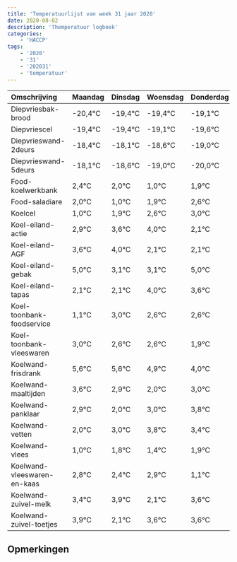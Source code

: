 ```yaml
---
title: 'Temperatuurlijst van week 31 jaar 2020'
date: 2020-08-02
description: 'Themperatuur logboek'
categories:
    - 'HACCP'
tags:
    - '2020'
    - '31'
    - '202031'
    - 'temperatuur'
---
```

|Omschrijving|Maandag|Dinsdag|Woensdag|Donderdag|Vrijdag|Zaterdag|Zondag|
|:---|:---|:---|:---|:---|:---|:---|:---|
|Diepvriesbak-brood|-20,4°C|-19,4°C|-19,4°C|-19,1°C|-19,6°C|-20,0°C|-21,0°C|
|Diepvriescel|-19,4°C|-19,4°C|-19,1°C|-19,6°C|-20,0°C|-21,0°C|-20,1°C|
|Diepvrieswand-2deurs|-18,4°C|-18,1°C|-18,6°C|-19,0°C|-20,0°C|-19,1°C|-18,4°C|
|Diepvrieswand-5deurs|-18,1°C|-18,6°C|-19,0°C|-20,0°C|-19,1°C|-18,4°C|-18,0°C|
|Food-koelwerkbank|2,4°C|2,0°C|1,0°C|1,9°C|2,6°C|3,0°C|1,1°C|
|Food-saladiare|2,0°C|1,0°C|1,9°C|2,6°C|3,0°C|1,1°C|1,1°C|
|Koelcel|1,0°C|1,9°C|2,6°C|3,0°C|1,1°C|1,1°C|3,0°C|
|Koel-eiland-actie|2,9°C|3,6°C|4,0°C|2,1°C|2,1°C|4,0°C|3,6°C|
|Koel-eiland-AGF|3,6°C|4,0°C|2,1°C|2,1°C|4,0°C|3,6°C|3,6°C|
|Koel-eiland-gebak|5,0°C|3,1°C|3,1°C|5,0°C|4,6°C|4,6°C|3,9°C|
|Koel-eiland-tapas|2,1°C|2,1°C|4,0°C|3,6°C|3,6°C|2,9°C|2,0°C|
|Koel-toonbank-foodservice|1,1°C|3,0°C|2,6°C|2,6°C|1,9°C|1,0°C|2,0°C|
|Koel-toonbank-vleeswaren|3,0°C|2,6°C|2,6°C|1,9°C|1,0°C|2,0°C|2,8°C|
|Koelwand-frisdrank|5,6°C|5,6°C|4,9°C|4,0°C|5,0°C|5,8°C|5,4°C|
|Koelwand-maaltijden|3,6°C|2,9°C|2,0°C|3,0°C|3,8°C|3,4°C|3,9°C|
|Koelwand-panklaar|2,9°C|2,0°C|3,0°C|3,8°C|3,4°C|3,9°C|2,1°C|
|Koelwand-vetten|2,0°C|3,0°C|3,8°C|3,4°C|3,9°C|2,1°C|3,6°C|
|Koelwand-vlees|1,0°C|1,8°C|1,4°C|1,9°C|0,1°C|1,6°C|1,6°C|
|Koelwand-vleeswaren-en-kaas|2,8°C|2,4°C|2,9°C|1,1°C|2,6°C|2,6°C|2,4°C|
|Koelwand-zuivel-melk|3,4°C|3,9°C|2,1°C|3,6°C|3,6°C|3,4°C|2,6°C|
|Koelwand-zuivel-toetjes|3,9°C|2,1°C|3,6°C|3,6°C|3,4°C|2,6°C|2,1°C|

## Opmerkingen


